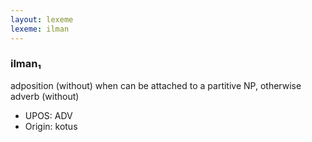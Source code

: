 ```yaml
---
layout: lexeme
lexeme: ilman
---
```


###  ilman₁

adposition (without) when can be attached to a partitive NP, otherwise adverb (without)
* UPOS:  ADV
* Origin:  kotus

